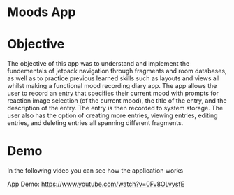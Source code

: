 # Moods App

# Objective

The objective of this app was to understand and implement the fundementals of jetpack navigation through fragments and room databases, as well as to practice previous learned skills such as layouts and views all whilst making a functional mood recording diary app. The app allows the user to record an entry that specifies their current mood with prompts for reaction image selection (of the current mood), the title of the entry, and the description of the entry. The entry is then recorded to system storage. The user also has the option of creating more entries, viewing entries, editing entries, and deleting entries all spanning different fragments.

# Demo

In the following video you can see how the application works

App Demo: https://www.youtube.com/watch?v=0Fv8OLvysfE
